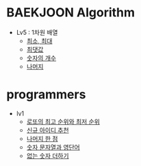 # BAEKJOON Algorithm

- Lv5 : 1차원 배열
  - [최소, 최대](./baekjoon/lv5/max_min)
  - [최댓값](./baekjoon/lv5/max.md)
  - [숫자의 개수](./baekjoon/lv5/num_count.md)
  - [나머지](./baekjoon/lv5/rest.md)


# programmers

- lv1 
  - [로또의 최고 순위와 최저 순위](./programmers/lv1/lotto.md)
  - [신규 아이디 추천](./programmers/lv1/newId.md)
  - [나머지 한 점](./programmers/lv1/rectangle.md)
  - [숫자 문자열과 영단어](./programmers/lv1/StringToInt.md)
  - [없는 숫자 더하기](./programmers/lv1/sumNum.md)